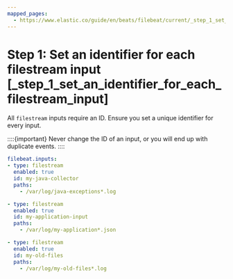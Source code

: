 ```yaml
---
mapped_pages:
  - https://www.elastic.co/guide/en/beats/filebeat/current/_step_1_set_an_identifier_for_each_filestream_input.html
---
```


# Step 1: Set an identifier for each filestream input [_step_1_set_an_identifier_for_each_filestream_input]

All `filestream` inputs require an ID. Ensure you set a unique identifier for every input.

::::{important}
Never change the ID of an input, or you will end up with duplicate events.
::::


```yaml
filebeat.inputs:
- type: filestream
  enabled: true
  id: my-java-collector
  paths:
    - /var/log/java-exceptions*.log

- type: filestream
  enabled: true
  id: my-application-input
  paths:
    - /var/log/my-application*.json

- type: filestream
  enabled: true
  id: my-old-files
  paths:
    - /var/log/my-old-files*.log
```

